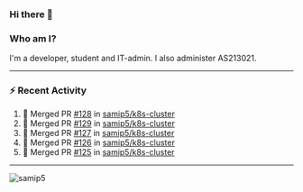 ### Hi there 👋

### Who am I?
I'm a developer, student and IT-admin. I also administer AS213021.

---
### :zap: Recent Activity
<!--START_SECTION:activity-->
1. 🎉 Merged PR [#128](https://github.com/samip5/k8s-cluster/pull/128) in [samip5/k8s-cluster](https://github.com/samip5/k8s-cluster)
2. 🎉 Merged PR [#129](https://github.com/samip5/k8s-cluster/pull/129) in [samip5/k8s-cluster](https://github.com/samip5/k8s-cluster)
3. 🎉 Merged PR [#127](https://github.com/samip5/k8s-cluster/pull/127) in [samip5/k8s-cluster](https://github.com/samip5/k8s-cluster)
4. 🎉 Merged PR [#126](https://github.com/samip5/k8s-cluster/pull/126) in [samip5/k8s-cluster](https://github.com/samip5/k8s-cluster)
5. 🎉 Merged PR [#125](https://github.com/samip5/k8s-cluster/pull/125) in [samip5/k8s-cluster](https://github.com/samip5/k8s-cluster)
<!--END_SECTION:activity-->
---

<img align="center" src="https://github-readme-stats.vercel.app/api?username=samip5&show_icons=true" alt="samip5" />
